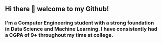 ## Hi there 👋 welcome to my Github! 
### I'm a Computer Engineering student with a strong foundation in Data Science and Machine Learning. I have consistently had a CGPA of 9+ throughout my time at college.

<!--
**sakshi4719/sakshi4719** is a ✨ _special_ ✨ repository because its `README.md` (this file) appears on your GitHub profile.

Here are some ideas to get you started:

- 🔭 I’m currently working on ...
- 🌱 I’m currently learning ...
- 👯 I’m looking to collaborate on ...
- 🤔 I’m looking for help with ...
- 💬 Ask me about ...
- 📫 How to reach me: ...
- 😄 Pronouns: ...
- ⚡ Fun fact: ...
-->
